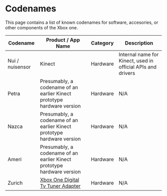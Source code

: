# Codenames

This page contains a list of known codenames for software, accesories, or other components of the Xbox one.

| Codename   |      Product / App Name     | Category |  Description |
|----------|-------------|------|------|
| Nui / nuisensor | Kinect | Hardware | Internal name for Kinect, used in official APIs and drivers |
| Petra  | Presumably, a codename of an earlier Kinect prototype hardware version | Hardware | N/A |
| Nazca  | Presumably, a codename of an earlier Kinect prototype hardware version | Hardware | N/A |
| Ameri  | Presumably, a codename of an earlier Kinect prototype hardware version | Hardware | N/A |
| Zurich | [Xbox One Digital Tv Tuner Adapter](https://www.amazon.de/Xbox-One-Digital-TV-Tuner/dp/B00E97HVJI)   |  Hardware | N/A |
